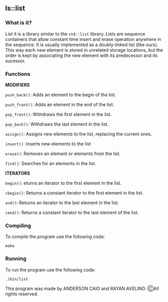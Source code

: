 ## ls::list ##

### What is it? ###

List it is a library similar to the `std::list` library. Lists are sequence containers that allow constant time insert and erase operation anywhere in the sequence. It is usually implemented as a doubly-linked list (like ours). This way each new element is stored in unrelated storage locations, but the order is kept by associating the new element with its predecessor and its sucessor.

### Functions ###

**MODIFIERS**

`push_back()`: Adds an element to the begin of the list.

`push_front()`: Adds an element in the end of the list.

`pop_front()`: Withdraws the first element in the list.

`pop_back()`: Withdraws the last element in the list.

`assign()`: Assigns new elements to the list, replacing the current ones.

`insert()`: Inserts new elements to the list

`erase()`: Removes an element or elements from the list.

`find()`: Searches for an elements in the list.

**ITERATORS**

`begin()`: eturns an iterator to the first element in the list.

`cbegin()`: Returns a constant iterator to the first element in the list.

`end()`: Returns an iterator to the last element in the list.

`cend()`: Returns a constant iterator to the last element of the list.

### Compiling ###

To compile the program use the following code:

`make`

### Running ###

To run the program use the following code:

`./bin/list`

This program was made by ANDERSON CAIO and RAYAN AVELINO. ⒸAll rights reserved.
